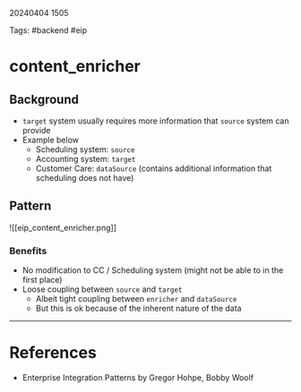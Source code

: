 20240404 1505

Tags: #backend #eip

# content_enricher
## Background
- `target` system usually requires more information that `source` system can provide
- Example below
	- Scheduling system: `source`
	- Accounting system: `target`
	- Customer Care: `dataSource` (contains additional information that scheduling does not have)

## Pattern
![[eip_content_enricher.png]]
### Benefits
- No modification to CC / Scheduling system (might not be able to in the first place)
- Loose coupling between `source` and `target`
	- Albeit tight coupling between `enricher` and `dataSource`
	- But this is ok because of the inherent nature of the data
--- 
# References
- Enterprise Integration Patterns by Gregor Hohpe, Bobby Woolf